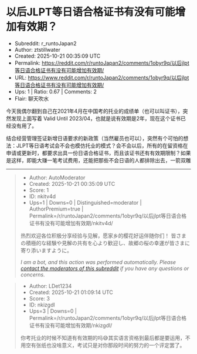 # 以后JLPT等日语合格证书有没有可能增加有效期？

- Subreddit: r_runtoJapan2
- Author: ztstillwater
- Created: 2025-10-21 00:35:09 UTC
- Permalink: https://reddit.com/r/runtoJapan2/comments/1obyr9q/以后jlpt等日语合格证书有没有可能增加有效期/
- URL: https://www.reddit.com/r/runtoJapan2/comments/1obyr9q/以后jlpt等日语合格证书有没有可能增加有效期/
- Ups: 1 | Ratio: 0.67 | Comments: 2
- Flair: 聊天吹水


今天我偶尔翻到自己在2021年4月在中国考的托业的成绩单（也可以叫证书），突然发现上面写着
Valid Until 2023/04，也就是说有效期是2年，现在这个证书已经没有用了。

结合经营管理签证新增日语要求的新政策（当然雇员也可以），突然有个可怕的想法：JLPT等日语考试会不会也模仿托业的模式？会不会以后，所有的在留资格在申请或更新时，都要求出具一份日语合格证书，而且该证书还有有效期限制？如果是这样，即能大赚一笔考试费用，还能把那些不会日语的人都排除出去，一箭双雕


---

> - Author: AutoModerator
> - Created: 2025-10-21 00:35:09 UTC
> - Score: 1
> - ID: nkitv4d
> - Ups=1 | Downs=0 | Distinguished=moderator | AuthorPremium=true | Permalink=/r/runtoJapan2/comments/1obyr9q/以后jlpt等日语合格证书有没有可能增加有效期/nkitv4d/
>
> 热烈欢迎各位积极分享经验与见解，愿家乡的樱花好运伴随你们！
> 皆さまの積極的な経験や見解の共有を心より歓迎し、故郷の桜の幸運が皆さまに寄り添いますように。
> 
> *I am a bot, and this action was performed automatically. Please [contact the moderators of this subreddit](/message/compose/?to=/r/runtoJapan2) if you have any questions or concerns.*

> - Author: LDet1234
> - Created: 2025-10-21 01:09:14 UTC
> - Score: 3
> - ID: nkizgdl
> - Ups=3 | Downs=0 | Permalink=/r/runtoJapan2/comments/1obyr9q/以后jlpt等日语合格证书有没有可能增加有效期/nkizgdl/
>
> 你考托业的时候不知道有有效期的吗😅其实语言资格到最后都是要运用，不用空有张纸也没啥意义，考试只是对你那段时间的努力的一个评定罢了。
